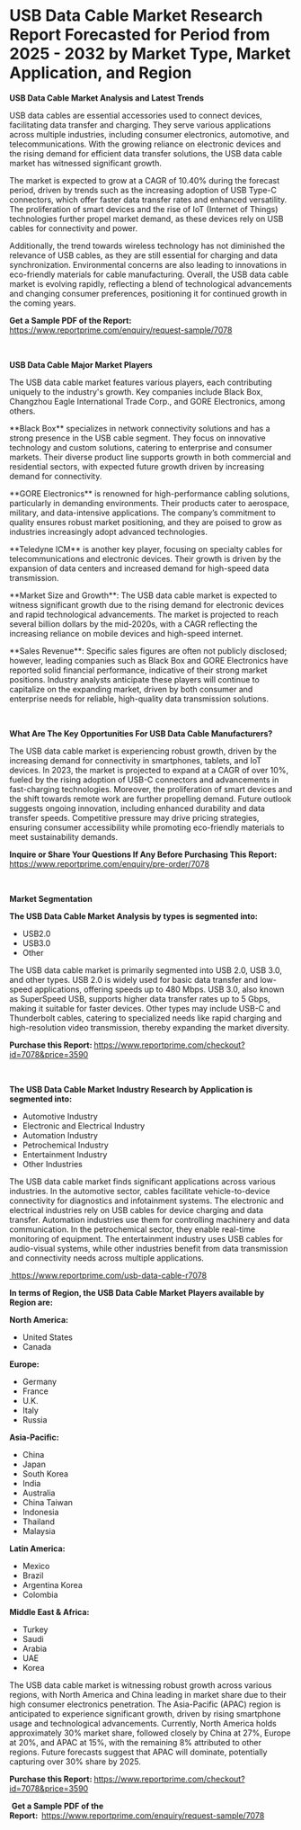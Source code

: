 <p><h1>USB Data Cable Market Research Report Forecasted for Period from 2025 -  2032 by Market Type, Market Application, and Region</h1></p><p><strong>USB Data Cable Market Analysis and Latest Trends</strong></p>
<p><p>USB data cables are essential accessories used to connect devices, facilitating data transfer and charging. They serve various applications across multiple industries, including consumer electronics, automotive, and telecommunications. With the growing reliance on electronic devices and the rising demand for efficient data transfer solutions, the USB data cable market has witnessed significant growth.</p><p>The market is expected to grow at a CAGR of 10.40% during the forecast period, driven by trends such as the increasing adoption of USB Type-C connectors, which offer faster data transfer rates and enhanced versatility. The proliferation of smart devices and the rise of IoT (Internet of Things) technologies further propel market demand, as these devices rely on USB cables for connectivity and power.</p><p>Additionally, the trend towards wireless technology has not diminished the relevance of USB cables, as they are still essential for charging and data synchronization. Environmental concerns are also leading to innovations in eco-friendly materials for cable manufacturing. Overall, the USB data cable market is evolving rapidly, reflecting a blend of technological advancements and changing consumer preferences, positioning it for continued growth in the coming years.</p></p>
<p><strong>Get a Sample PDF of the Report:&nbsp;</strong> <a href="https://www.reportprime.com/enquiry/request-sample/7078?utm_campaign=4575&utm_medium=2&utm_source=Github&utm_content=ia&utm_term=17052025&utm_id=usb-data-cable">https://www.reportprime.com/enquiry/request-sample/7078</a></p>
<p>&nbsp;</p>
<p><strong>USB Data Cable Major Market Players</strong></p>
<p><p>The USB data cable market features various players, each contributing uniquely to the industry's growth. Key companies include Black Box, Changzhou Eagle International Trade Corp., and GORE Electronics, among others.</p><p>**Black Box** specializes in network connectivity solutions and has a strong presence in the USB cable segment. They focus on innovative technology and custom solutions, catering to enterprise and consumer markets. Their diverse product line supports growth in both commercial and residential sectors, with expected future growth driven by increasing demand for connectivity.</p><p>**GORE Electronics** is renowned for high-performance cabling solutions, particularly in demanding environments. Their products cater to aerospace, military, and data-intensive applications. The company’s commitment to quality ensures robust market positioning, and they are poised to grow as industries increasingly adopt advanced technologies.</p><p>**Teledyne ICM** is another key player, focusing on specialty cables for telecommunications and electronic devices. Their growth is driven by the expansion of data centers and increased demand for high-speed data transmission.</p><p>**Market Size and Growth**: The USB data cable market is expected to witness significant growth due to the rising demand for electronic devices and rapid technological advancements. The market is projected to reach several billion dollars by the mid-2020s, with a CAGR reflecting the increasing reliance on mobile devices and high-speed internet.</p><p>**Sales Revenue**: Specific sales figures are often not publicly disclosed; however, leading companies such as Black Box and GORE Electronics have reported solid financial performance, indicative of their strong market positions. Industry analysts anticipate these players will continue to capitalize on the expanding market, driven by both consumer and enterprise needs for reliable, high-quality data transmission solutions.</p></p>
<p>&nbsp;</p>
<p><strong>What Are The Key Opportunities For USB Data Cable Manufacturers?</strong></p>
<p><p>The USB data cable market is experiencing robust growth, driven by the increasing demand for connectivity in smartphones, tablets, and IoT devices. In 2023, the market is projected to expand at a CAGR of over 10%, fueled by the rising adoption of USB-C connectors and advancements in fast-charging technologies. Moreover, the proliferation of smart devices and the shift towards remote work are further propelling demand. Future outlook suggests ongoing innovation, including enhanced durability and data transfer speeds. Competitive pressure may drive pricing strategies, ensuring consumer accessibility while promoting eco-friendly materials to meet sustainability demands.</p></p>
<p><strong>Inquire or Share Your Questions If Any Before Purchasing This Report:</strong> <a href="https://www.reportprime.com/enquiry/pre-order/7078?utm_campaign=4575&utm_medium=2&utm_source=Github&utm_content=ia&utm_term=17052025&utm_id=usb-data-cable">https://www.reportprime.com/enquiry/pre-order/7078</a></p>
<p>&nbsp;</p>
<p><strong>Market Segmentation</strong></p>
<p><strong>The USB Data Cable Market Analysis by types is segmented into:</strong></p>
<p><ul><li>USB2.0</li><li>USB3.0</li><li>Other</li></ul></p>
<p><p>The USB data cable market is primarily segmented into USB 2.0, USB 3.0, and other types. USB 2.0 is widely used for basic data transfer and low-speed applications, offering speeds up to 480 Mbps. USB 3.0, also known as SuperSpeed USB, supports higher data transfer rates up to 5 Gbps, making it suitable for faster devices. Other types may include USB-C and Thunderbolt cables, catering to specialized needs like rapid charging and high-resolution video transmission, thereby expanding the market diversity.</p></p>
<p><strong>Purchase this Report:&nbsp;</strong><a href="https://www.reportprime.com/checkout?id=7078&price=3590&utm_campaign=4575&utm_medium=2&utm_source=Github&utm_content=ia&utm_term=17052025&utm_id=usb-data-cable">https://www.reportprime.com/checkout?id=7078&price=3590</a></p>
<p>&nbsp;</p>
<p><strong>The USB Data Cable Market Industry Research by Application is segmented into:</strong></p>
<p><ul><li>Automotive Industry</li><li>Electronic and Electrical Industry</li><li>Automation Industry</li><li>Petrochemical Industry</li><li>Entertainment Industry</li><li>Other Industries</li></ul></p>
<p><p>The USB data cable market finds significant applications across various industries. In the automotive sector, cables facilitate vehicle-to-device connectivity for diagnostics and infotainment systems. The electronic and electrical industries rely on USB cables for device charging and data transfer. Automation industries use them for controlling machinery and data communication. In the petrochemical sector, they enable real-time monitoring of equipment. The entertainment industry uses USB cables for audio-visual systems, while other industries benefit from data transmission and connectivity needs across multiple applications.</p></p>
<p><a href="https://www.reportprime.com/usb-data-cable-r7078?utm_campaign=4575&utm_medium=2&utm_source=Github&utm_content=ia&utm_term=17052025&utm_id=usb-data-cable">&nbsp;https://www.reportprime.com/usb-data-cable-r7078</a></p>
<p><strong>In terms of Region, the USB Data Cable Market Players available by Region are:</strong></p>
<p>
    <p> <strong> North America: </strong>
        <ul>
            <li>United States</li>
            <li>Canada</li>
        </ul>
        </p> 
    <p> <strong> Europe: </strong>
        <ul>
            <li>Germany</li>
            <li>France</li>
            <li>U.K.</li>
            <li>Italy</li>
            <li>Russia</li>
        </ul>
        </p> 
    <p> <strong> Asia-Pacific: </strong>
        <ul>
            <li>China</li>
            <li>Japan</li>
            <li>South Korea</li>
            <li>India</li>
            <li>Australia</li>
            <li>China Taiwan</li>
            <li>Indonesia</li>
            <li>Thailand</li>
            <li>Malaysia</li>
        </ul>
        </p> 
    <p> <strong> Latin America: </strong>
        <ul>
            <li>Mexico</li>
            <li>Brazil</li>
            <li>Argentina Korea</li>
            <li>Colombia</li>
        </ul>
        </p> 
    <p> <strong> Middle East & Africa: </strong>
        <ul>
            <li>Turkey</li>
            <li>Saudi</li>
            <li>Arabia</li>
            <li>UAE</li>
            <li>Korea</li>
        </ul>
    </p>
    </p>
<p><p>The USB data cable market is witnessing robust growth across various regions, with North America and China leading in market share due to their high consumer electronics penetration. The Asia-Pacific (APAC) region is anticipated to experience significant growth, driven by rising smartphone usage and technological advancements. Currently, North America holds approximately 30% market share, followed closely by China at 27%, Europe at 20%, and APAC at 15%, with the remaining 8% attributed to other regions. Future forecasts suggest that APAC will dominate, potentially capturing over 30% share by 2025.</p></p>
<p><strong>Purchase this Report: </strong><a href="https://www.reportprime.com/checkout?id=7078&price=3590&utm_campaign=4575&utm_medium=2&utm_source=Github&utm_content=ia&utm_term=17052025&utm_id=usb-data-cable">https://www.reportprime.com/checkout?id=7078&price=3590</a></p>
<p>&nbsp;<strong>Get a Sample PDF of the Report:&nbsp;&nbsp;</strong><a href="https://www.reportprime.com/enquiry/request-sample/7078?utm_campaign=4575&utm_medium=2&utm_source=Github&utm_content=ia&utm_term=17052025&utm_id=usb-data-cable">https://www.reportprime.com/enquiry/request-sample/7078</a></p>
<p><strong></strong></p>
<p><p></p><p></p><p></p></p>